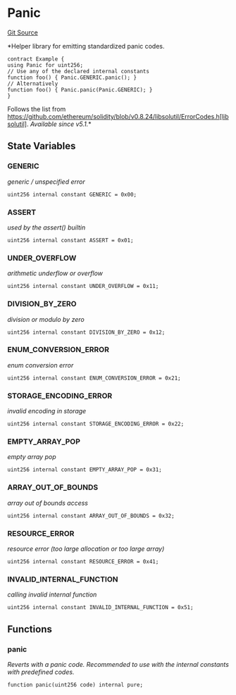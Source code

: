 # Panic
[Git Source](https://github.com//Team3dVidyaGames/Contracts/blob/979b23aadc6ba57e24bde02cea0a160d5543b450/src/contracts/flattened/flattened_TCGInventory.sol)

*Helper library for emitting standardized panic codes.
```solidity
contract Example {
using Panic for uint256;
// Use any of the declared internal constants
function foo() { Panic.GENERIC.panic(); }
// Alternatively
function foo() { Panic.panic(Panic.GENERIC); }
}
```
Follows the list from https://github.com/ethereum/solidity/blob/v0.8.24/libsolutil/ErrorCodes.h[libsolutil].
_Available since v5.1._*


## State Variables
### GENERIC
*generic / unspecified error*


```solidity
uint256 internal constant GENERIC = 0x00;
```


### ASSERT
*used by the assert() builtin*


```solidity
uint256 internal constant ASSERT = 0x01;
```


### UNDER_OVERFLOW
*arithmetic underflow or overflow*


```solidity
uint256 internal constant UNDER_OVERFLOW = 0x11;
```


### DIVISION_BY_ZERO
*division or modulo by zero*


```solidity
uint256 internal constant DIVISION_BY_ZERO = 0x12;
```


### ENUM_CONVERSION_ERROR
*enum conversion error*


```solidity
uint256 internal constant ENUM_CONVERSION_ERROR = 0x21;
```


### STORAGE_ENCODING_ERROR
*invalid encoding in storage*


```solidity
uint256 internal constant STORAGE_ENCODING_ERROR = 0x22;
```


### EMPTY_ARRAY_POP
*empty array pop*


```solidity
uint256 internal constant EMPTY_ARRAY_POP = 0x31;
```


### ARRAY_OUT_OF_BOUNDS
*array out of bounds access*


```solidity
uint256 internal constant ARRAY_OUT_OF_BOUNDS = 0x32;
```


### RESOURCE_ERROR
*resource error (too large allocation or too large array)*


```solidity
uint256 internal constant RESOURCE_ERROR = 0x41;
```


### INVALID_INTERNAL_FUNCTION
*calling invalid internal function*


```solidity
uint256 internal constant INVALID_INTERNAL_FUNCTION = 0x51;
```


## Functions
### panic

*Reverts with a panic code. Recommended to use with
the internal constants with predefined codes.*


```solidity
function panic(uint256 code) internal pure;
```

